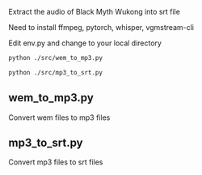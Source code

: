 Extract the audio of Black Myth Wukong into srt file

Need to install ffmpeg, pytorch, whisper, vgmstream-cli

Edit env.py and change to your local directory


```bash
python ./src/wem_to_mp3.py

python ./src/mp3_to_srt.py
```

## wem_to_mp3.py
Convert wem files to mp3 files

## mp3_to_srt.py
Convert mp3 files to srt files
